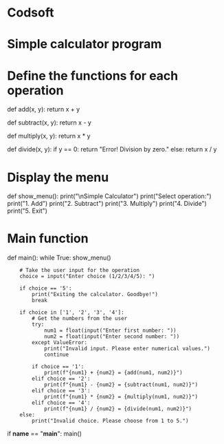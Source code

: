 # Codsoft
# Simple calculator program

# Define the functions for each operation
def add(x, y):
    return x + y

def subtract(x, y):
    return x - y

def multiply(x, y):
    return x * y

def divide(x, y):
    if y == 0:
        return "Error! Division by zero."
    else:
        return x / y

# Display the menu
def show_menu():
    print("\nSimple Calculator")
    print("Select operation:")
    print("1. Add")
    print("2. Subtract")
    print("3. Multiply")
    print("4. Divide")
    print("5. Exit")

# Main function
def main():
    while True:
        show_menu()
        
        # Take the user input for the operation
        choice = input("Enter choice (1/2/3/4/5): ")
        
        if choice == '5':
            print("Exiting the calculator. Goodbye!")
            break

        if choice in ['1', '2', '3', '4']:
            # Get the numbers from the user
            try:
                num1 = float(input("Enter first number: "))
                num2 = float(input("Enter second number: "))
            except ValueError:
                print("Invalid input. Please enter numerical values.")
                continue
            
            if choice == '1':
                print(f"{num1} + {num2} = {add(num1, num2)}")
            elif choice == '2':
                print(f"{num1} - {num2} = {subtract(num1, num2)}")
            elif choice == '3':
                print(f"{num1} * {num2} = {multiply(num1, num2)}")
            elif choice == '4':
                print(f"{num1} / {num2} = {divide(num1, num2)}")
        else:
            print("Invalid choice. Please choose from 1 to 5.")

if __name__ == "__main__":
    main()
